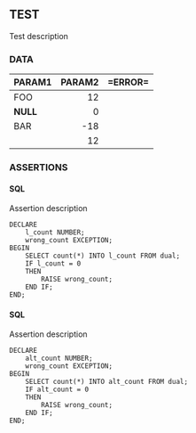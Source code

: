 ## TEST
Test description

### DATA
|PARAM1  |PARAM2 |=ERROR=|
|--------|------:|-------|
| FOO    | 12    |       |
|__NULL__| 0     |       |
| BAR    | -18   |       |
|        | 12    |       |

### ASSERTIONS
#### SQL
Assertion description
```
DECLARE
    l_count NUMBER;
    wrong_count EXCEPTION;
BEGIN
    SELECT count(*) INTO l_count FROM dual;
    IF l_count = 0
    THEN
        RAISE wrong_count;
    END IF;
END;
```
#### SQL
Assertion description
```
DECLARE
    alt_count NUMBER;
    wrong_count EXCEPTION;
BEGIN
    SELECT count(*) INTO alt_count FROM dual;
    IF alt_count = 0
    THEN
        RAISE wrong_count;
    END IF;
END;
```
